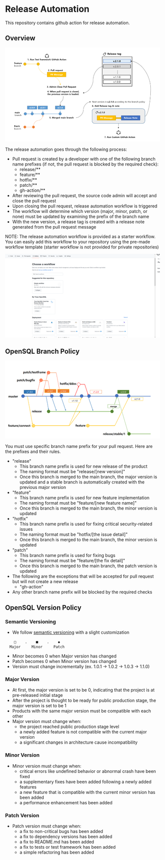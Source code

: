# Release Automation
This repository contains github action for release automation.

## Overview
<p align="center">
<img
    src="/overview.png"
    alt="Release Automation Overview"
    style="display: inline-block; margin: 0 auto"
/>
</p>

The release automation goes through the following process:
- Pull request is created by a developer with one of the following branch name prefixes (if not, the pull request is blocked by the required check):
    - release/**
    - feature/**
    - hotfix/**
    - patch/**
    - gh-action/**
- After reviewing the pull request, the source code admin will accept and close the pull request
- Upon closing the pull request, release automation workflow is triggered
- The workflow will determine which version (major, minor, patch, or none) must be updated by examining the prefix of the branch name
- With the new version, a release tag is created with a release note generated from the pull request message

NOTE: The release automation workflow is provided as a starter workflow. You can easily add this workflow to your repository using the pre-made workflow template (starter workflow is not provided for private repositories)

<p align="center">
<img
    src="/starter_workflow.png"
    alt="Starter Workflow"
    style="display: inline-block; margin: 0 auto"
/>
</p>

## OpenSQL Branch Policy
<p align="center">
<img
    src="/branch_policy.png"
    alt="branch_policy"
    style="display: inline-block; margin: 0 auto"
/>
</p>

You must use specific branch name prefix for your pull request. Here are the prefixes and their rules.

- "release"
    - This branch name prefix is used for new release of the product
    - The naming format must be "release/\[new version\]"
    - Once this branch is merged to the main branch, the major version is updated and a stable branch is automatically created with the previous major version
- "feature"
    - This branch name prefix is used for new feature implementation
    - The naming format must be "feature/\[new feature name\]"
    - Once this branch is merged to the main branch, the minor version is updated
- "hotfix"
    - This branch name prefix is used for fixing critical security-related issues
    - The naming format must be "hotfix/\[the issue detail\]"
    - Once this branch is merged to the main branch, the minor version is updated
- "patch"
    - This branch name prefix is used for fixing bugs
    - The naming format must be "feature/\[the fix detail\]"
    - Once this branch is merged to the main branch, the patch version is updated
- The following are the exceptions that will be accepted for pull request but will not create a new release
    - "gh-action"
- Any other branch name prefix will be blocked by the required checks

## OpenSQL Version Policy
### Semantic Versioning
- We follow [semantic versioning](https://semver.org/) with a slight customization
```
    □    .    ■    .    ◆
  Major     Minor     Patch
```
- Minor becomes 0 when Major version has changed
- Patch becomes 0 when Minor version has changed
- Version must change incrementally (ex. 1.0.1 -> 1.0.2 -> 1.0.3 -> 1.1.0)

### Major Version
- At first, the major version is set to be 0, indicating that the project is at pre-released initial stage
- After the project is thought to be ready for public production stage, the major version is set to be 1
- Products with the same major version must be compatible with each other
- Major version must change when: 
  - the project reached public production stage level
  - a newly added feature is not compatible with the current major version
  - a significant changes in architecture cause incompatibility

### Minor Version
- Minor version must change when:
  - critical errors like undefined behavior or abnormal crash have been fixed
  - a supplementary fixes have been added following a newly added features
  - a new feature that is compatible with the current minor version has been added
  - a performance enhancement has been added

### Patch Version
- Patch version must change when: 
  - a fix to non-critical bugs has been added
  - a fix to dependency versions has been added
  - a fix to README.md has been added
  - a fix to tests or test framework has been added
  - a simple refactoring has been added
